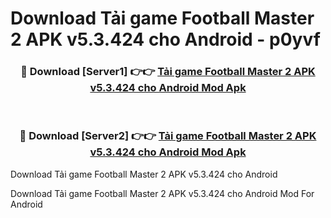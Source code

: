 # Download Tải game Football Master 2 APK v5.3.424 cho Android - p0yvf


<div align="center">
<h3>🔴 Download [Server1] 👉👉 <a href="https://apk-comot.site?title=Tải_game_Football_Master_2_APK_v5.3.424_cho_Android">Tải game Football Master 2 APK v5.3.424 cho Android Mod Apk</a></h3><br>
<h3>🔴 Download [Server2] 👉👉 <a href="https://apk-comot.site?title=Tải_game_Football_Master_2_APK_v5.3.424_cho_Android">Tải game Football Master 2 APK v5.3.424 cho Android Mod Apk</a></h3>
</div>



Download Tải game Football Master 2 APK v5.3.424 cho Android 

Download Tải game Football Master 2 APK v5.3.424 cho Android Mod For Android